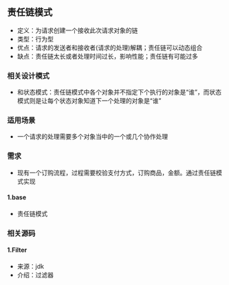 ## 责任链模式
* 定义：为请求创建一个接收此次请求对象的链
* 类型：行为型
* 优点：请求的发送者和接收者(请求的处理)解耦；责任链可以动态组合
* 缺点：责任链太长或者处理时间过长，影响性能；责任链有可能过多

### 相关设计模式
* 和状态模式：责任链模式中各个对象并不指定下个执行的对象是“谁”，而状态模式则是让每个状态对象知道下一个处理的对象是“谁”

### 适用场景
* 一个请求的处理需要多个对象当中的一个或几个协作处理

### 需求
* 现有一个订购流程，过程需要校验支付方式，订购商品，金额。通过责任链模式实现

#### 1.base
* 责任链模式

### 相关源码
#### 1.Filter
* 来源：jdk
* 介绍：过滤器

